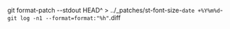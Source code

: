 git format-patch --stdout HEAD^ >  ../_patches/st-font-size-`date +%Y%m%d`-`git log -n1 --format=format:"%h"`.diff
